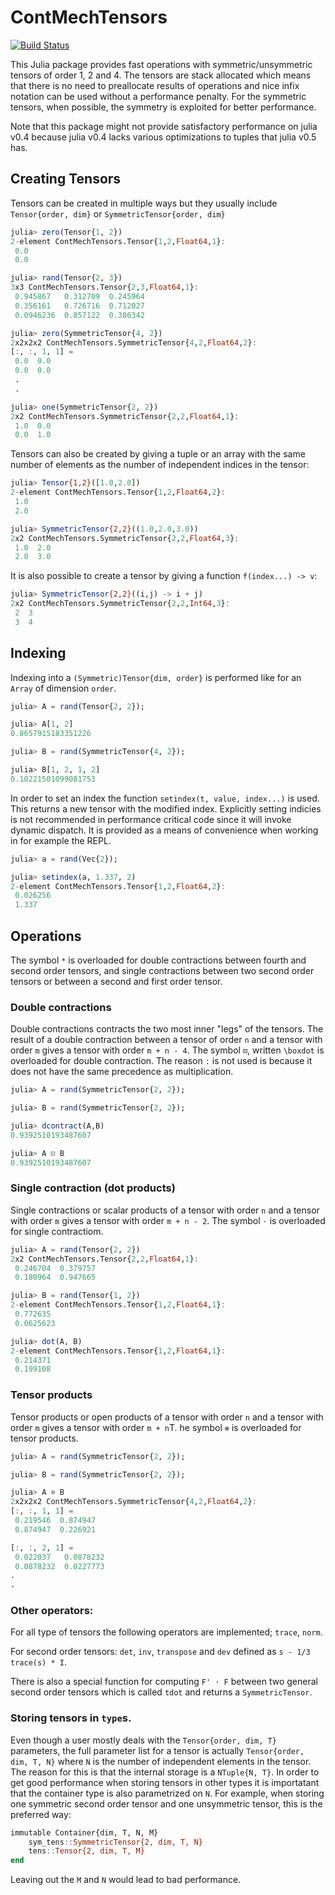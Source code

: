 # ContMechTensors

[![Build Status](https://travis-ci.org/KristofferC/ContMechTensors.jl.svg?branch=master)](https://travis-ci.org/KristofferC/ContMechTensors.jl)

This Julia package provides fast operations with symmetric/unsymmetric tensors of order 1, 2 and 4. The tensors are stack allocated which means that there is no need to preallocate results of operations and nice infix notation can be used without a performance penalty. For the symmetric tensors, when possible, the symmetry is exploited for better performance.

Note that this package might not provide satisfactory performance on julia v0.4 because julia v0.4 lacks various optimizations to tuples that julia v0.5 has.

## Creating Tensors

Tensors can be created in multiple ways but they usually include `Tensor{order, dim}` or `SymmetricTensor{order, dim}`

```jl
julia> zero(Tensor{1, 2})
2-element ContMechTensors.Tensor{1,2,Float64,1}:
 0.0
 0.0

julia> rand(Tensor{2, 3})
3x3 ContMechTensors.Tensor{2,3,Float64,1}:
 0.945867   0.312709  0.245964
 0.356161   0.726716  0.712027
 0.0946236  0.857122  0.386342

julia> zero(SymmetricTensor{4, 2})
2x2x2x2 ContMechTensors.SymmetricTensor{4,2,Float64,2}:
[:, :, 1, 1] =
 0.0  0.0
 0.0  0.0
 .
 .

julia> one(SymmetricTensor{2, 2})
2x2 ContMechTensors.SymmetricTensor{2,2,Float64,1}:
 1.0  0.0
 0.0  1.0
```

Tensors can also be created by giving a tuple or an array with the same number of elements as the number of independent indices in the tensor:

```jl
julia> Tensor{1,2}([1.0,2.0])
2-element ContMechTensors.Tensor{1,2,Float64,2}:
 1.0
 2.0

julia> SymmetricTensor{2,2}((1.0,2.0,3.0))
2x2 ContMechTensors.SymmetricTensor{2,2,Float64,3}:
 1.0  2.0
 2.0  3.0
```

It is also possible to create a tensor by giving a function `f(index...) -> v`:

```jl
julia> SymmetricTensor{2,2}((i,j) -> i + j)
2x2 ContMechTensors.SymmetricTensor{2,2,Int64,3}:
 2  3
 3  4
```

## Indexing

Indexing into a `(Symmetric)Tensor{dim, order}` is performed like for an `Array` of dimension `order`.

```jl
julia> A = rand(Tensor{2, 2});

julia> A[1, 2]
0.8657915183351226

julia> B = rand(SymmetricTensor{4, 2});

julia> B[1, 2, 1, 2]
0.10221501099081753
```

In order to set an index the function `setindex(t, value, index...)` is used. This returns a new tensor with the modified index. Explicitly setting indicies is not recommended in performance critical code since it will invoke dynamic dispatch. It is provided as a means of convenience when working in for example the REPL.

```julia
julia> a = rand(Vec{2});

julia> setindex(a, 1.337, 2)
2-element ContMechTensors.Tensor{1,2,Float64,2}:
 0.026256
 1.337
```


## Operations

The symbol `*` is overloaded for double contractions between fourth and second order tensors, and single contractions between two second order tensors or between a second and first order tensor.

### Double contractions

Double contractions contracts the two most inner "legs" of the tensors. The result of a double contraction between a tensor of order `n` and a tensor with order `m` gives a tensor with order `m + n - 4`. The symbol `⊡`, written `\boxdot` is overloaded for double contraction. The reason `:` is not used is because it does not have the same precedence as multiplication.

```jl
julia> A = rand(SymmetricTensor{2, 2});

julia> B = rand(SymmetricTensor{2, 2});

julia> dcontract(A,B)
0.9392510193487607

julia> A ⊡ B
0.9392510193487607
```

### Single contraction (dot products)

Single contractions or scalar products of a tensor with order `n` and a tensor with order `m` gives a tensor with order `m + n - 2`. The symbol `⋅` is overloaded for single contractiom.

```jl
julia> A = rand(Tensor{2, 2})
2x2 ContMechTensors.Tensor{2,2,Float64,1}:
 0.246704  0.379757
 0.180964  0.947665

julia> B = rand(Tensor{1, 2})
2-element ContMechTensors.Tensor{1,2,Float64,1}:
 0.772635
 0.0625623

julia> dot(A, B)
2-element ContMechTensors.Tensor{1,2,Float64,1}:
 0.214371
 0.199108
```

### Tensor products

Tensor products or open products of a tensor with order `n` and a tensor with order `m` gives a tensor with order `m + n`T. he symbol `⊗` is overloaded for tensor products.

```jl
julia> A = rand(SymmetricTensor{2, 2});

julia> B = rand(SymmetricTensor{2, 2});

julia> A ⊗ B
2x2x2x2 ContMechTensors.SymmetricTensor{4,2,Float64,2}:
[:, :, 1, 1] =
 0.219546  0.874947
 0.874947  0.226921

[:, :, 2, 1] =
 0.022037   0.0878232
 0.0878232  0.0227773
.
.
```

### Other operators:

For all type of tensors the following operators are implemented; `trace`, `norm`.

For second order tensors: `det`, `inv`, `transpose` and `dev` defined as `s - 1/3 trace(s) * I`.

There is also a special function for computing `F' ⋅ F` between two general second order tensors which is called `tdot` and returns a `SymmetricTensor`.

### Storing tensors in `type`s.

Even though a user mostly deals with the `Tensor{order, dim, T}` parameters, the full parameter list for a tensor is actually `Tensor{order, dim, T, N}` where `N` is the number of independent elements in the tensor. The reason for this is that the internal storage is a `NTuple{N, T}`. In order to get good performance when storing tensors in other types it is importatant that the container type is also parametrized on `N`. For example, when storing one symmetric second order tensor and one unsymmetric tensor, this is the preferred way:

```julia
immutable Container{dim, T, N, M}
    sym_tens::SymmetricTensor{2, dim, T, N}
    tens::Tensor{2, dim, T, M}
end
```

Leaving out the `M` and `N` would lead to bad performance.